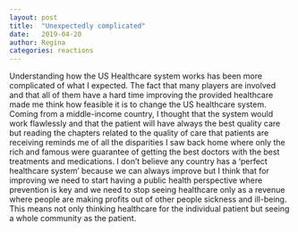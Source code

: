 ```yaml
---
layout: post
title:  "Unexpectedly complicated"
date:   2019-04-20
author: Regina
categories: reactions
---
```

Understanding how the US Healthcare system works has been more complicated of what I expected. The fact that many players are involved and that all of them have a hard time improving the provided healthcare made me think how feasible it is to change the US healthcare system. Coming from a middle-income country, I thought that the system would work flawlessly and that the patient will have always the best quality care but reading the chapters related to the quality of care that patients are receiving reminds me of all the disparities I saw back home where only the rich and famous were guarantee of getting the best doctors with the best treatments and medications. I don’t believe any country has a ‘perfect healthcare system’ because we can always improve but I think that for improving we need to start having a public health perspective where prevention is key and we need to stop seeing healthcare only as a revenue where people are making profits out of other people sickness and ill-being. This means not only thinking healthcare for the individual patient but seeing a whole community as the patient.

